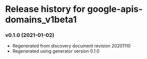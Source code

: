 # Release history for google-apis-domains_v1beta1

### v0.1.0 (2021-01-02)

* Regenerated from discovery document revision 20201110
* Regenerated using generator version 0.1.0

